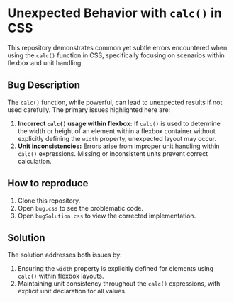 # Unexpected Behavior with `calc()` in CSS

This repository demonstrates common yet subtle errors encountered when using the `calc()` function in CSS, specifically focusing on scenarios within flexbox and unit handling.

## Bug Description
The `calc()` function, while powerful, can lead to unexpected results if not used carefully. The primary issues highlighted here are:

1. **Incorrect `calc()` usage within flexbox:** If `calc()` is used to determine the width or height of an element within a flexbox container without explicitly defining the `width` property, unexpected layout may occur.
2. **Unit inconsistencies:** Errors arise from improper unit handling within `calc()` expressions.  Missing or inconsistent units prevent correct calculation.

## How to reproduce
1. Clone this repository.
2. Open `bug.css` to see the problematic code.
3. Open `bugSolution.css` to view the corrected implementation.

## Solution
The solution addresses both issues by:

1. Ensuring the `width` property is explicitly defined for elements using `calc()` within flexbox layouts.
2. Maintaining unit consistency throughout the `calc()` expressions, with explicit unit declaration for all values.
